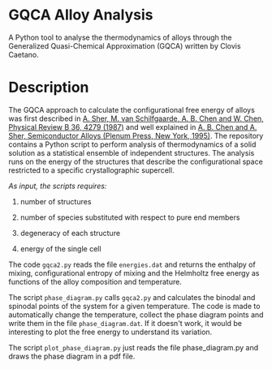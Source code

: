 # GQCA Alloy Analysis
A Python tool to analyse the thermodynamics of alloys through the Generalized Quasi-Chemical Approximation (GQCA) written by Clovis Caetano.

# Description
The GQCA approach to calculate the configurational free energy of alloys was first described in [A. Sher, M. van Schilfgaarde, A. B. Chen and W. Chen, Physical Review B 36, 4279 (1987)](http://journals.aps.org/prb/abstract/10.1103/PhysRevB.36.4279) and well explained in [A. B. Chen and A. Sher, Semiconductor Alloys (Plenum Press, New York, 1995)](http://www.springer.com/us/book/9780306450525). The repository contains a Python script to perform analysis of thermodynamics of a solid solution as a statistical ensemble of independent structures. The analysis runs on the energy of the structures that describe the configurational space restricted to a specific crystallographic supercell.

*As input, the scripts requires:*

1) number of structures

2) number of species substituted with respect to pure end members

3) degeneracy of each structure

4) energy of the single cell

The code `gqca2.py` reads the file `energies.dat` and returns the enthalpy of mixing, configurational entropy of mixing and the Helmholtz free energy as functions of the alloy composition and temperature.

The script `phase_diagram.py` calls `gqca2.py` and calculates the binodal and spinodal points of the system for a given temperature. The code is made to automatically change the temperature, collect the phase diagram points and write them in the file `phase_diagram.dat`. If it doesn't work, it would be interesting to plot the free energy to understand its variation.

The script `plot_phase_diagram.py` just reads the file phase_diagram.py and draws the phase diagram in a pdf file. 
